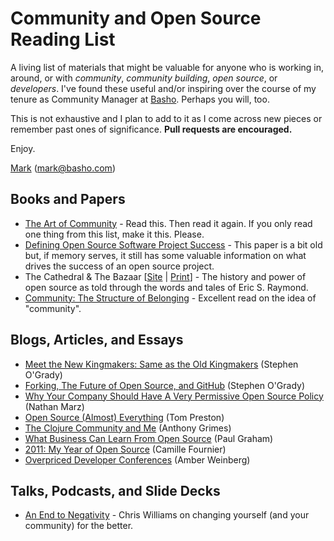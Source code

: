 # Community and Open Source Reading List

A living list of materials that might be valuable for anyone who is working in, around, or with _community_, _community building_, _open source_, or _developers_. I've found these useful and/or inspiring over the course of my tenure as Community Manager at [Basho](http://basho.com). Perhaps you will, too. 

This is not exhaustive and I plan to add to it as I come across new pieces or remember past ones of significance. **Pull requests are encouraged.**

Enjoy. 

[Mark](https://twitter.com/pharkmillups)
(mark@basho.com)
 
## Books and Papers
* [The Art of Community](http://www.artofcommunityonline.org/downloads/jonobacon-theartofcommunity-1ed.pdf) - Read this. Then read it again. If you only read one thing from this list, make it this. Please.
* [Defining Open Source Software Project Success](http://surface.syr.edu/cgi/viewcontent.cgi?article=1003&context=ischool_other) - This paper is a bit old but, if memory serves, it still has some valuable information on what drives the success of an open source project.
* The Cathedral & The Bazaar [[Site](http://catb.org/~esr/writings/homesteading) | [Print](http://www.amazon.com/Cathedral-Bazaar-Musings-Accidental-Revolutionary/dp/0596001088)] - The history and power of open source as told through the words and tales of Eric S. Raymond. 
* [Community: The Structure of Belonging](http://www.amazon.com/Community-Structure-Belonging-Peter-Block/dp/1576754871) - Excellent read on the idea of "community". 

## Blogs, Articles, and Essays

* [Meet the New Kingmakers: Same as the Old Kingmakers](http://redmonk.com/sogrady/2010/09/09/the-new-kingmakers/) (Stephen O'Grady)
* [Forking, The Future of Open Source, and GitHub](http://redmonk.com/sogrady/2010/04/01/github/) (Stephen O'Grady)
* [Why Your Company Should Have A Very Permissive Open Source Policy](http://nathanmarz.com/blog/why-your-company-should-have-a-very-permissive-open-source-p.html) (Nathan Marz)
* [Open Source (Almost) Everything](http://tom.preston-werner.com/2011/11/22/open-source-everything.html) (Tom Preston) 
* [The Clojure Community and Me](http://blog.raynes.me/blog/2011/11/27/the-clojure-community-and-me/) (Anthony Grimes)
* [What Business Can Learn From Open Source](http://www.paulgraham.com/opensource.html) (Paul Graham)
* [2011: My Year of Open Source](http://whilefalse.blogspot.com/2011/12/2011-my-year-of-open-source.html) (Camille Fournier)
* [Overpriced Developer Conferences](http://www.amberweinberg.com/overpriced-developer-conferences) (Amber Weinberg)

## Talks, Podcasts, and Slide Decks 
* [An End to Negativity](http://youtu.be/17rkSdkc5TI) - Chris Williams on changing yourself (and your community) for the better.
